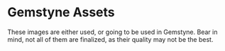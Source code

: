 # Gemstyne Assets
These images are either used, or going to be used in Gemstyne. Bear in mind, not all of them are finalized, as their quality may not be the best.